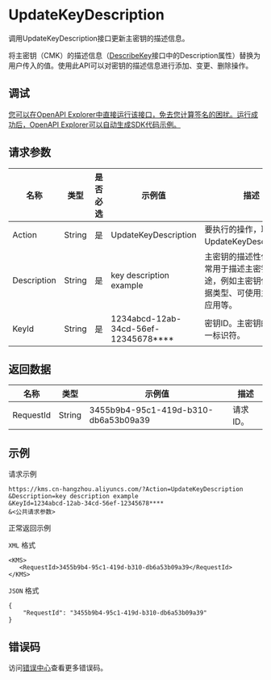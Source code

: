 # UpdateKeyDescription

调用UpdateKeyDescription接口更新主密钥的描述信息。

将主密钥（CMK）的描述信息（[DescribeKey](~~28952~~)接口中的Description属性）替换为用户传入的值。使用此API可以对密钥的描述信息进行添加、变更、删除操作。

## 调试

[您可以在OpenAPI Explorer中直接运行该接口，免去您计算签名的困扰。运行成功后，OpenAPI Explorer可以自动生成SDK代码示例。](https://api.aliyun.com/#product=Kms&api=UpdateKeyDescription&type=RPC&version=2016-01-20)

## 请求参数

|名称|类型|是否必选|示例值|描述|
|--|--|----|---|--|
|Action|String|是|UpdateKeyDescription|要执行的操作，取值：UpdateKeyDescription。 |
|Description|String|是|key description example|主密钥的描述性信息。通常用于描述主密钥的用途，例如主密钥保护的数据类型、可使用主密钥的应用等。 |
|KeyId|String|是|1234abcd-12ab-34cd-56ef-12345678\*\*\*\*|密钥ID。主密钥的全局唯一标识符。 |

## 返回数据

|名称|类型|示例值|描述|
|--|--|---|--|
|RequestId|String|3455b9b4-95c1-419d-b310-db6a53b09a39|请求ID。 |

## 示例

请求示例

```
https://kms.cn-hangzhou.aliyuncs.com/?Action=UpdateKeyDescription
&Description=key description example
&KeyId=1234abcd-12ab-34cd-56ef-12345678****
&<公共请求参数>
```

正常返回示例

`XML` 格式

```
<KMS>
   <RequestId>3455b9b4-95c1-419d-b310-db6a53b09a39</RequestId>
</KMS>
```

`JSON` 格式

```
{
	"RequestId": "3455b9b4-95c1-419d-b310-db6a53b09a39"
}
```

## 错误码

访问[错误中心](https://error-center.alibabacloud.com/status/product/Kms)查看更多错误码。

